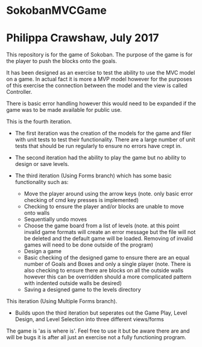 # SokobanMVCGame
# Philippa Crawshaw, July 2017

This repository is for the game of Sokoban. The purpose of the game is for the player to push the blocks onto the goals. 

It has been designed as an exercise to test the ability to use the MVC model on a game. 
In actual fact it is more a MVP model however for the purposes of this exercise the connection between the model and the view is called Controller.

There is basic error handling however this would need to be expanded if the game was to be made available for public use.

This is the fourth iteration. 
  * The first iteration was the creation of the models for the game and filer with unit tests to test their functionality. There are a large number of unit tests that should be run regularly to ensure no errors have crept in.
  * The second iteration had the ability to play the game but no ability to design or save levels.

  * The third iteration (Using Forms branch) which has some basic functionality such as:
    * Move the player around using the arrow keys 
      (note. only basic error checking of cmd key presses is implemented)
    * Checking to ensure the player and/or blocks are unable to move onto walls
    * Sequentially undo moves
    * Choose the game board from a list of levels 
      (note. at this point invalid game formats will create an error message but the file will not be deleted and the default game will be loaded. Removing of invalid games will need to be done outside of the program) 
    * Design a game
    * Basic checking of the designed game to ensure there are an equal number of Goals and Boxes and only a single player 
    (note. There is also checking to ensure there are blocks on all the outside walls however this can be overridden should a more complicated pattern with indented outside walls be desired)
    * Saving a designed game to the levels directory
 
 This iteration (Using Multiple Forms branch).
   * Builds upon the third iteration but seperates out the Game Play, Level Design, and Level Selection into three different views/forms
  
The game is 'as is where is'. Feel free to use it but be aware there are and will be bugs it is after all just an exercise not a fully functioning program.
